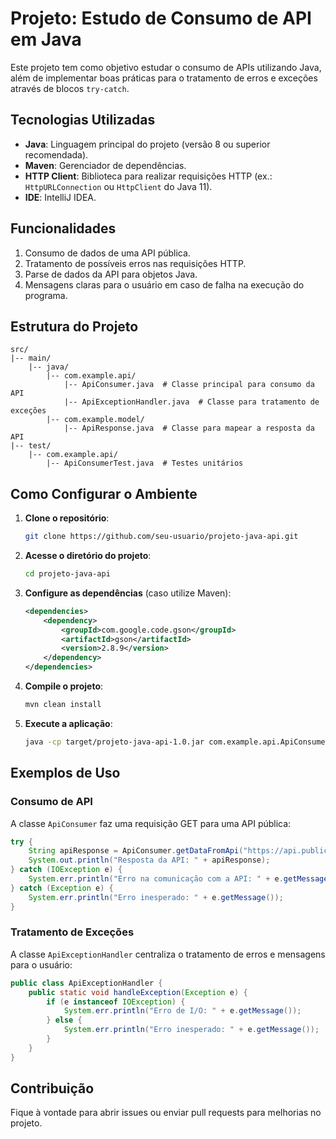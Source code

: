# Projeto: Estudo de Consumo de API em Java

Este projeto tem como objetivo estudar o consumo de APIs utilizando Java, além de implementar boas práticas para o tratamento de erros e exceções através de blocos `try-catch`.

## Tecnologias Utilizadas

- **Java**: Linguagem principal do projeto (versão 8 ou superior recomendada).
- **Maven**: Gerenciador de dependências.
- **HTTP Client**: Biblioteca para realizar requisições HTTP (ex.: `HttpURLConnection` ou `HttpClient` do Java 11).
- **IDE**: IntelliJ IDEA.

## Funcionalidades

1. Consumo de dados de uma API pública.
2. Tratamento de possíveis erros nas requisições HTTP.
3. Parse de dados da API para objetos Java.
4. Mensagens claras para o usuário em caso de falha na execução do programa.

## Estrutura do Projeto

```plaintext
src/
|-- main/
    |-- java/
        |-- com.example.api/
            |-- ApiConsumer.java  # Classe principal para consumo da API
            |-- ApiExceptionHandler.java  # Classe para tratamento de exceções
        |-- com.example.model/
            |-- ApiResponse.java  # Classe para mapear a resposta da API
|-- test/
    |-- com.example.api/
        |-- ApiConsumerTest.java  # Testes unitários
```

## Como Configurar o Ambiente

1. **Clone o repositório**:
    ```bash
    git clone https://github.com/seu-usuario/projeto-java-api.git
    ```

2. **Acesse o diretório do projeto**:
    ```bash
    cd projeto-java-api
    ```

3. **Configure as dependências** (caso utilize Maven):
    ```xml
    <dependencies>
        <dependency>
            <groupId>com.google.code.gson</groupId>
            <artifactId>gson</artifactId>
            <version>2.8.9</version>
        </dependency>
    </dependencies>
    ```

4. **Compile o projeto**:
    ```bash
    mvn clean install
    ```

5. **Execute a aplicação**:
    ```bash
    java -cp target/projeto-java-api-1.0.jar com.example.api.ApiConsumer
    ```

## Exemplos de Uso

### Consumo de API

A classe `ApiConsumer` faz uma requisição GET para uma API pública:

```java
try {
    String apiResponse = ApiConsumer.getDataFromApi("https://api.public.com/data");
    System.out.println("Resposta da API: " + apiResponse);
} catch (IOException e) {
    System.err.println("Erro na comunicação com a API: " + e.getMessage());
} catch (Exception e) {
    System.err.println("Erro inesperado: " + e.getMessage());
}
```

### Tratamento de Exceções

A classe `ApiExceptionHandler` centraliza o tratamento de erros e mensagens para o usuário:

```java
public class ApiExceptionHandler {
    public static void handleException(Exception e) {
        if (e instanceof IOException) {
            System.err.println("Erro de I/O: " + e.getMessage());
        } else {
            System.err.println("Erro inesperado: " + e.getMessage());
        }
    }
}
```

## Contribuição

Fique à vontade para abrir issues ou enviar pull requests para melhorias no projeto.

